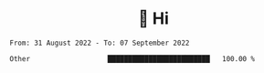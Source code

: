 <h1 align="center">👋 Hi</h1>
<!-- <h3 align="center">An enthusiastic frontend developer</h3> -->

<!--START_SECTION:waka-->

```text
From: 31 August 2022 - To: 07 September 2022

Other                   █████████████████████████   100.00 %
```

<!--END_SECTION:waka-->
